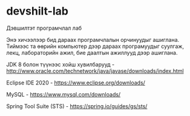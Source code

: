 # devshilt-lab
Дэвшилтэт програмчлал лаб

Энэ хичээлээр бид дараах програмчлалын орчинуудыг ашиглана. Тиймээс та өөрийн компьютер дээр дараах програмуудыг суулгаж, лекц, лабораторийн ажил, бие даалтын ажиллууд дээр ашиглана. 

JDK 8 болон түүнээс хойш хувилбарууд - http://www.oracle.com/technetwork/java/javase/downloads/index.html

Eclipse IDE 2020  - https://www.eclipse.org/downloads/

MySQL - https://www.mysql.com/downloads/

Spring Tool Suite (STS) - https://spring.io/guides/gs/sts/
